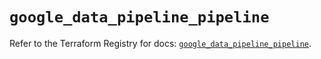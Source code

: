 # `google_data_pipeline_pipeline`

Refer to the Terraform Registry for docs: [`google_data_pipeline_pipeline`](https://registry.terraform.io/providers/hashicorp/google/6.2.0/docs/resources/data_pipeline_pipeline).
